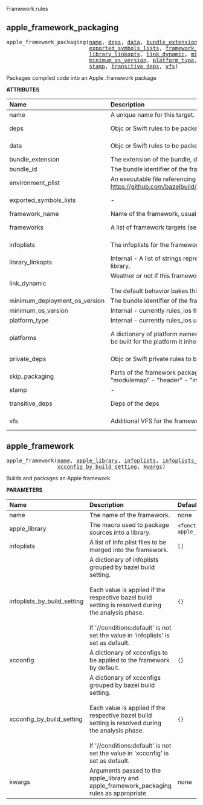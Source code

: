 <!-- Generated with Stardoc: http://skydoc.bazel.build -->

Framework rules

<a id="apple_framework_packaging"></a>

## apple_framework_packaging

<pre>
apple_framework_packaging(<a href="#apple_framework_packaging-name">name</a>, <a href="#apple_framework_packaging-deps">deps</a>, <a href="#apple_framework_packaging-data">data</a>, <a href="#apple_framework_packaging-bundle_extension">bundle_extension</a>, <a href="#apple_framework_packaging-bundle_id">bundle_id</a>, <a href="#apple_framework_packaging-environment_plist">environment_plist</a>,
                          <a href="#apple_framework_packaging-exported_symbols_lists">exported_symbols_lists</a>, <a href="#apple_framework_packaging-framework_name">framework_name</a>, <a href="#apple_framework_packaging-frameworks">frameworks</a>, <a href="#apple_framework_packaging-infoplists">infoplists</a>,
                          <a href="#apple_framework_packaging-library_linkopts">library_linkopts</a>, <a href="#apple_framework_packaging-link_dynamic">link_dynamic</a>, <a href="#apple_framework_packaging-minimum_deployment_os_version">minimum_deployment_os_version</a>,
                          <a href="#apple_framework_packaging-minimum_os_version">minimum_os_version</a>, <a href="#apple_framework_packaging-platform_type">platform_type</a>, <a href="#apple_framework_packaging-platforms">platforms</a>, <a href="#apple_framework_packaging-private_deps">private_deps</a>, <a href="#apple_framework_packaging-skip_packaging">skip_packaging</a>,
                          <a href="#apple_framework_packaging-stamp">stamp</a>, <a href="#apple_framework_packaging-transitive_deps">transitive_deps</a>, <a href="#apple_framework_packaging-vfs">vfs</a>)
</pre>

Packages compiled code into an Apple .framework package

**ATTRIBUTES**


| Name  | Description | Type | Mandatory | Default |
| :------------- | :------------- | :------------- | :------------- | :------------- |
| <a id="apple_framework_packaging-name"></a>name |  A unique name for this target.   | <a href="https://bazel.build/concepts/labels#target-names">Name</a> | required |  |
| <a id="apple_framework_packaging-deps"></a>deps |  Objc or Swift rules to be packed by the framework rule   | <a href="https://bazel.build/concepts/labels">List of labels</a> | required |  |
| <a id="apple_framework_packaging-data"></a>data |  Objc or Swift rules to be packed by the framework rule   | <a href="https://bazel.build/concepts/labels">List of labels</a> | optional |  `[]`  |
| <a id="apple_framework_packaging-bundle_extension"></a>bundle_extension |  The extension of the bundle, defaults to "framework".   | String | optional |  `"framework"`  |
| <a id="apple_framework_packaging-bundle_id"></a>bundle_id |  The bundle identifier of the framework. Currently unused.   | String | optional |  `""`  |
| <a id="apple_framework_packaging-environment_plist"></a>environment_plist |  An executable file referencing the environment_plist tool. Used to merge infoplists. See https://github.com/bazelbuild/rules_apple/blob/master/apple/internal/environment_plist.bzl#L69   | <a href="https://bazel.build/concepts/labels">Label</a> | optional |  `None`  |
| <a id="apple_framework_packaging-exported_symbols_lists"></a>exported_symbols_lists |  -   | <a href="https://bazel.build/concepts/labels">List of labels</a> | optional |  `[]`  |
| <a id="apple_framework_packaging-framework_name"></a>framework_name |  Name of the framework, usually the same as the module name   | String | required |  |
| <a id="apple_framework_packaging-frameworks"></a>frameworks |  A list of framework targets (see [`ios_framework`](https://github.com/bazelbuild/rules_apple/blob/master/doc/rules-ios.md#ios_framework)) that this target depends on.   | <a href="https://bazel.build/concepts/labels">List of labels</a> | optional |  `[]`  |
| <a id="apple_framework_packaging-infoplists"></a>infoplists |  The infoplists for the framework   | <a href="https://bazel.build/concepts/labels">List of labels</a> | optional |  `[]`  |
| <a id="apple_framework_packaging-library_linkopts"></a>library_linkopts |  Internal - A list of strings representing extra flags that are passed to the linker for the underlying library.   | List of strings | optional |  `[]`  |
| <a id="apple_framework_packaging-link_dynamic"></a>link_dynamic |  Weather or not if this framework is dynamic<br><br>The default behavior bakes this into the top level app. When false, it's statically linked.   | Boolean | optional |  `False`  |
| <a id="apple_framework_packaging-minimum_deployment_os_version"></a>minimum_deployment_os_version |  The bundle identifier of the framework. Currently unused.   | String | optional |  `""`  |
| <a id="apple_framework_packaging-minimum_os_version"></a>minimum_os_version |  Internal - currently rules_ios the dict `platforms`   | String | optional |  `""`  |
| <a id="apple_framework_packaging-platform_type"></a>platform_type |  Internal - currently rules_ios uses the dict `platforms`   | String | optional |  `""`  |
| <a id="apple_framework_packaging-platforms"></a>platforms |  A dictionary of platform names to minimum deployment targets. If not given, the framework will be built for the platform it inherits from the target that uses the framework as a dependency.   | <a href="https://bazel.build/rules/lib/dict">Dictionary: String -> String</a> | optional |  `{}`  |
| <a id="apple_framework_packaging-private_deps"></a>private_deps |  Objc or Swift private rules to be packed by the framework rule   | <a href="https://bazel.build/concepts/labels">List of labels</a> | optional |  `[]`  |
| <a id="apple_framework_packaging-skip_packaging"></a>skip_packaging |  Parts of the framework packaging process to be skipped. Valid values are: - "binary" - "modulemap" - "header" - "infoplist" - "private_header" - "swiftmodule" - "swiftdoc"   | List of strings | optional |  `[]`  |
| <a id="apple_framework_packaging-stamp"></a>stamp |  -   | Integer | optional |  `0`  |
| <a id="apple_framework_packaging-transitive_deps"></a>transitive_deps |  Deps of the deps   | <a href="https://bazel.build/concepts/labels">List of labels</a> | required |  |
| <a id="apple_framework_packaging-vfs"></a>vfs |  Additional VFS for the framework to export   | <a href="https://bazel.build/concepts/labels">List of labels</a> | optional |  `[]`  |


<a id="apple_framework"></a>

## apple_framework

<pre>
apple_framework(<a href="#apple_framework-name">name</a>, <a href="#apple_framework-apple_library">apple_library</a>, <a href="#apple_framework-infoplists">infoplists</a>, <a href="#apple_framework-infoplists_by_build_setting">infoplists_by_build_setting</a>, <a href="#apple_framework-xcconfig">xcconfig</a>,
                <a href="#apple_framework-xcconfig_by_build_setting">xcconfig_by_build_setting</a>, <a href="#apple_framework-kwargs">kwargs</a>)
</pre>

Builds and packages an Apple framework.

**PARAMETERS**


| Name  | Description | Default Value |
| :------------- | :------------- | :------------- |
| <a id="apple_framework-name"></a>name |  The name of the framework.   |  none |
| <a id="apple_framework-apple_library"></a>apple_library |  The macro used to package sources into a library.   |  `<function apple_library>` |
| <a id="apple_framework-infoplists"></a>infoplists |  A list of Info.plist files to be merged into the framework.   |  `[]` |
| <a id="apple_framework-infoplists_by_build_setting"></a>infoplists_by_build_setting |  A dictionary of infoplists grouped by bazel build setting.<br><br>Each value is applied if the respective bazel build setting is resolved during the analysis phase.<br><br>If '//conditions:default' is not set the value in 'infoplists' is set as default.   |  `{}` |
| <a id="apple_framework-xcconfig"></a>xcconfig |  A dictionary of xcconfigs to be applied to the framework by default.   |  `{}` |
| <a id="apple_framework-xcconfig_by_build_setting"></a>xcconfig_by_build_setting |  A dictionary of xcconfigs grouped by bazel build setting.<br><br>Each value is applied if the respective bazel build setting is resolved during the analysis phase.<br><br>If '//conditions:default' is not set the value in 'xcconfig' is set as default.   |  `{}` |
| <a id="apple_framework-kwargs"></a>kwargs |  Arguments passed to the apple_library and apple_framework_packaging rules as appropriate.   |  none |


